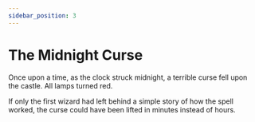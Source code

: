 ```yaml
---
sidebar_position: 3
---
```


# The Midnight Curse

Once upon a time, as the clock struck midnight, a terrible curse fell upon the castle. All lamps turned red.  


   


If only the first wizard had left behind a simple story of how the spell worked, the curse could have been lifted in minutes instead of hours.     
